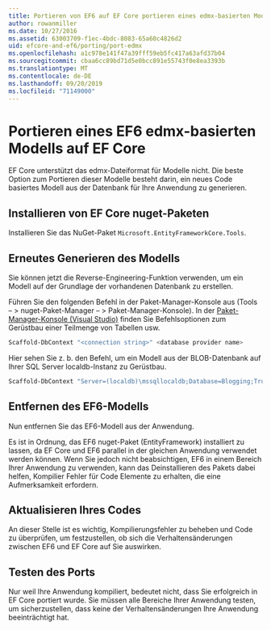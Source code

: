 ```yaml
---
title: Portieren von EF6 auf EF Core portieren eines edmx-basierten Modells
author: rowanmiller
ms.date: 10/27/2016
ms.assetid: 63003709-f1ec-4bdc-8083-65a60c4826d2
uid: efcore-and-ef6/porting/port-edmx
ms.openlocfilehash: a1c978e141f47a39fff59eb5fc417a63afd37b04
ms.sourcegitcommit: cbaa6cc89bd71d5e0bcc891e55743f0e8ea3393b
ms.translationtype: MT
ms.contentlocale: de-DE
ms.lasthandoff: 09/20/2019
ms.locfileid: "71149000"
---
```

# <a name="porting-an-ef6-edmx-based-model-to-ef-core"></a>Portieren eines EF6 edmx-basierten Modells auf EF Core

EF Core unterstützt das edmx-Dateiformat für Modelle nicht. Die beste Option zum Portieren dieser Modelle besteht darin, ein neues Code basiertes Modell aus der Datenbank für Ihre Anwendung zu generieren.

## <a name="install-ef-core-nuget-packages"></a>Installieren von EF Core nuget-Paketen

Installieren Sie das NuGet-Paket `Microsoft.EntityFrameworkCore.Tools`.

## <a name="regenerate-the-model"></a>Erneutes Generieren des Modells

Sie können jetzt die Reverse-Engineering-Funktion verwenden, um ein Modell auf der Grundlage der vorhandenen Datenbank zu erstellen.

Führen Sie den folgenden Befehl in der Paket-Manager-Konsole aus (Tools – > nuget-Paket-Manager – > Paket-Manager-Konsole). In der [Paket-Manager-Konsole (Visual Studio)](../../core/miscellaneous/cli/powershell.md) finden Sie Befehlsoptionen zum Gerüstbau einer Teilmenge von Tabellen usw.

``` powershell
Scaffold-DbContext "<connection string>" <database provider name>
```

Hier sehen Sie z. b. den Befehl, um ein Modell aus der BLOB-Datenbank auf Ihrer SQL Server localdb-Instanz zu Gerüstbau.

``` powershell
Scaffold-DbContext "Server=(localdb)\mssqllocaldb;Database=Blogging;Trusted_Connection=True;" Microsoft.EntityFrameworkCore.SqlServer
```

## <a name="remove-ef6-model"></a>Entfernen des EF6-Modells

Nun entfernen Sie das EF6-Modell aus der Anwendung.

Es ist in Ordnung, das EF6 nuget-Paket (EntityFramework) installiert zu lassen, da EF Core und EF6 parallel in der gleichen Anwendung verwendet werden können. Wenn Sie jedoch nicht beabsichtigen, EF6 in einem Bereich Ihrer Anwendung zu verwenden, kann das Deinstallieren des Pakets dabei helfen, Kompilier Fehler für Code Elemente zu erhalten, die eine Aufmerksamkeit erfordern.

## <a name="update-your-code"></a>Aktualisieren Ihres Codes

An dieser Stelle ist es wichtig, Kompilierungsfehler zu beheben und Code zu überprüfen, um festzustellen, ob sich die Verhaltensänderungen zwischen EF6 und EF Core auf Sie auswirken.

## <a name="test-the-port"></a>Testen des Ports

Nur weil Ihre Anwendung kompiliert, bedeutet nicht, dass Sie erfolgreich in EF Core portiert wurde. Sie müssen alle Bereiche Ihrer Anwendung testen, um sicherzustellen, dass keine der Verhaltensänderungen Ihre Anwendung beeinträchtigt hat.
